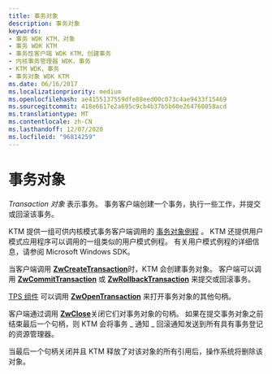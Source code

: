 ```yaml
---
title: 事务对象
description: 事务对象
keywords:
- 事务 WDK KTM，对象
- 事务 WDK KTM
- 事务性客户端 WDK KTM，创建事务
- 内核事务管理器 WDK，事务
- KTM WDK，事务
- 事务对象 WDK KTM
ms.date: 06/16/2017
ms.localizationpriority: medium
ms.openlocfilehash: ae4155137559dfe88eed00c073c4ae9433f15469
ms.sourcegitcommit: 418e6617e2a695c9cb4b37b5b60e264760858acd
ms.translationtype: MT
ms.contentlocale: zh-CN
ms.lasthandoff: 12/07/2020
ms.locfileid: "96814259"
---
```

# <a name="transaction-objects"></a>事务对象


*Transaction 对象* 表示事务。 事务客户端创建一个事务，执行一些工作，并提交或回滚该事务。

KTM 提供一组可供内核模式事务客户端调用的 [事务对象例程](/windows-hardware/drivers/ddi/index) 。 KTM 还提供用户模式应用程序可以调用的一组类似的用户模式例程。 有关用户模式例程的详细信息，请参阅 Microsoft Windows SDK。

当客户端调用 [**ZwCreateTransaction**](/windows-hardware/drivers/ddi/wdm/nf-wdm-ntcreatetransaction)时，KTM 会创建事务对象。 客户端可以调用 [**ZwCommitTransaction**](/windows-hardware/drivers/ddi/wdm/nf-wdm-ntcommittransaction) 或 [**ZwRollbackTransaction**](/windows-hardware/drivers/ddi/wdm/nf-wdm-ntrollbacktransaction) 来提交或回滚事务。

[TPS 组件](understanding-tps-components.md) 可以调用 [**ZwOpenTransaction**](/windows-hardware/drivers/ddi/wdm/nf-wdm-ntopentransaction) 来打开事务对象的其他句柄。

客户端通过调用 [**ZwClose**](/windows-hardware/drivers/ddi/ntifs/nf-ntifs-ntclose)关闭它们对事务对象的句柄。 如果在提交事务对象之前结束最后一个句柄，则 KTM 会将事务 \_ 通知 \_ 回滚通知发送到所有具有事务登记的资源管理器。

当最后一个句柄关闭并且 KTM 释放了对该对象的所有引用后，操作系统将删除该对象。

 

